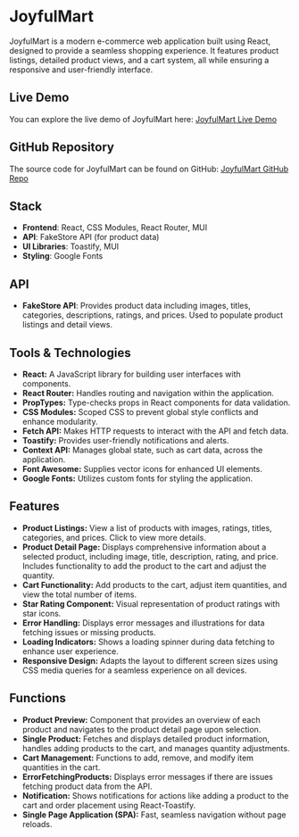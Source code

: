 # JoyfulMart


JoyfulMart is a modern e-commerce web application built using React, designed to provide a seamless shopping experience. It features product listings, detailed product views, and a cart system, all while ensuring a responsive and user-friendly interface.

## Live Demo

You can explore the live demo of JoyfulMart here: [JoyfulMart Live Demo](https://your-live-demo-url.com)

## GitHub Repository

The source code for JoyfulMart can be found on GitHub: [JoyfulMart GitHub Repo](https://github.com/your-username/joyfulmart)
## Stack

- **Frontend**: React, CSS Modules, React Router, MUI
- **API**: FakeStore API (for product data)
- **UI Libraries**: Toastify,  MUI
- **Styling**: Google Fonts

## API

- **FakeStore API**: Provides product data including images, titles, categories, descriptions, ratings, and prices. Used to populate product listings and detail views.

## Tools & Technologies
<ul>
  <li><b>React:</b> A JavaScript library for building user interfaces with components.</li>
  <li><b>React Router:</b> Handles routing and navigation within the application.</li>
  <li><b>PropTypes:</b> Type-checks props in React components for data validation.</li>
  <li><b>CSS Modules:</b> Scoped CSS to prevent global style conflicts and enhance modularity.</li>
  <li><b>Fetch API:</b> Makes HTTP requests to interact with the API and fetch data.</li>
  <li><b>Toastify:</b> Provides user-friendly notifications and alerts.</li>
  <li><b>Context API:</b> Manages global state, such as cart data, across the application.</li>
  <li><b>Font Awesome:</b> Supplies vector icons for enhanced UI elements.</li>
  <li><b>Google Fonts:</b> Utilizes custom fonts for styling the application.</li>
  
</ul>

## Features
<ul>
  <li><b>Product Listings:</b> View a list of products with images, ratings, titles, categories, and prices. Click to view more details.</li>
  <li><b>Product Detail Page:</b> Displays comprehensive information about a selected product, including image, title, description, rating, and price. Includes functionality to add the product to the cart and adjust the quantity.</li>
  <li><b>Cart Functionality:</b> Add products to the cart, adjust item quantities, and view the total number of items.</li>
  <li><b>Star Rating Component:</b> Visual representation of product ratings with star icons.</li>
  <li><b>Error Handling:</b> Displays error messages and illustrations for data fetching issues or missing products.</li>
  <li><b>Loading Indicators:</b> Shows a loading spinner during data fetching to enhance user experience.</li>
  <li><b>Responsive Design:</b> Adapts the layout to different screen sizes using CSS media queries for a seamless experience on all devices.</li>
  
</ul>

## Functions
<ul>
  <li><b>Product Preview:</b> Component that provides an overview of each product and navigates to the product detail page upon selection.</li>
  <li><b>Single Product:</b> Fetches and displays detailed product information, handles adding products to the cart, and manages quantity adjustments.</li>
  <li><b>Cart Management:</b> Functions to add, remove, and modify item quantities in the cart.</li>
  <li><b>ErrorFetchingProducts:</b> Displays error messages if there are issues fetching product data from the API.</li>
  <li><b>Notification:</b> Shows notifications for actions like adding a product  to the cart  and order placement using React-Toastify.</li>
  <li><b>Single Page Application (SPA):</b> Fast, seamless navigation without page reloads.</li>
</ul>

